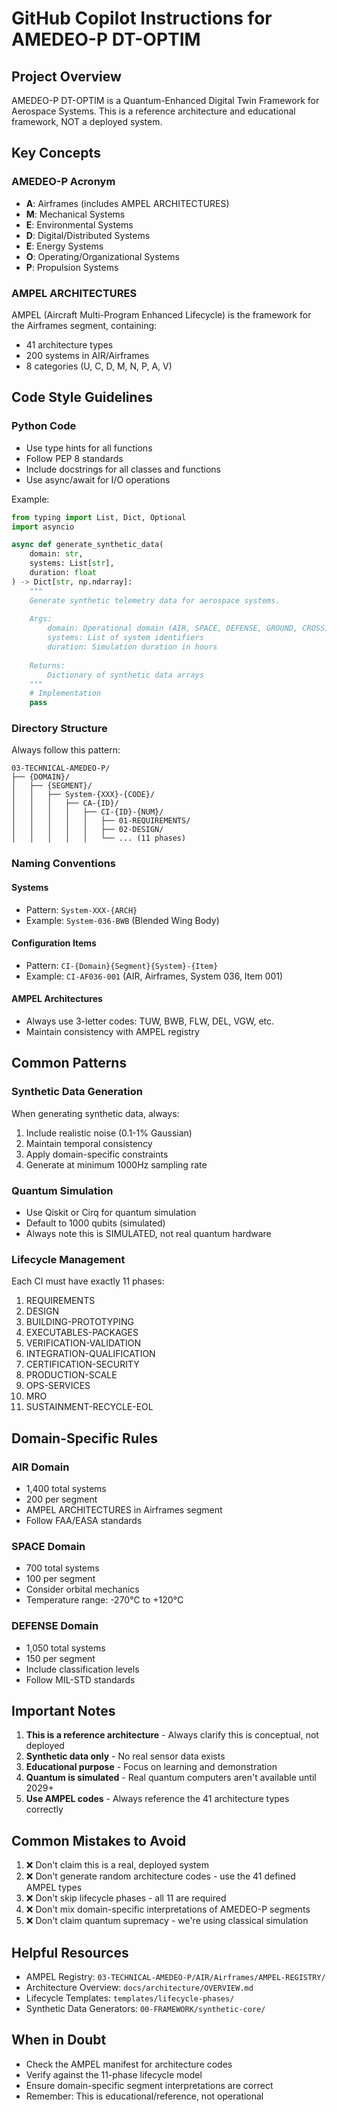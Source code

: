 # GitHub Copilot Instructions for AMEDEO-P DT-OPTIM

## Project Overview

AMEDEO-P DT-OPTIM is a Quantum-Enhanced Digital Twin Framework for Aerospace Systems. This is a reference architecture and educational framework, NOT a deployed system.

## Key Concepts

### AMEDEO-P Acronym
- **A**: Airframes (includes AMPEL ARCHITECTURES)
- **M**: Mechanical Systems
- **E**: Environmental Systems
- **D**: Digital/Distributed Systems
- **E**: Energy Systems
- **O**: Operating/Organizational Systems
- **P**: Propulsion Systems

### AMPEL ARCHITECTURES
AMPEL (Aircraft Multi-Program Enhanced Lifecycle) is the framework for the Airframes segment, containing:
- 41 architecture types
- 200 systems in AIR/Airframes
- 8 categories (U, C, D, M, N, P, A, V)

## Code Style Guidelines

### Python Code
- Use type hints for all functions
- Follow PEP 8 standards
- Include docstrings for all classes and functions
- Use async/await for I/O operations

Example:
```python
from typing import List, Dict, Optional
import asyncio

async def generate_synthetic_data(
    domain: str,
    systems: List[str],
    duration: float
) -> Dict[str, np.ndarray]:
    """
    Generate synthetic telemetry data for aerospace systems.
    
    Args:
        domain: Operational domain (AIR, SPACE, DEFENSE, GROUND, CROSS)
        systems: List of system identifiers
        duration: Simulation duration in hours
        
    Returns:
        Dictionary of synthetic data arrays
    """
    # Implementation
    pass
```

### Directory Structure
Always follow this pattern:
```
03-TECHNICAL-AMEDEO-P/
├── {DOMAIN}/
│   ├── {SEGMENT}/
│   │   ├── System-{XXX}-{CODE}/
│   │   │   ├── CA-{ID}/
│   │   │   │   ├── CI-{ID}-{NUM}/
│   │   │   │   │   ├── 01-REQUIREMENTS/
│   │   │   │   │   ├── 02-DESIGN/
│   │   │   │   │   └── ... (11 phases)
```

### Naming Conventions

#### Systems
- Pattern: `System-XXX-{ARCH}`
- Example: `System-036-BWB` (Blended Wing Body)

#### Configuration Items
- Pattern: `CI-{Domain}{Segment}{System}-{Item}`
- Example: `CI-AF036-001` (AIR, Airframes, System 036, Item 001)

#### AMPEL Architectures
- Always use 3-letter codes: TUW, BWB, FLW, DEL, VGW, etc.
- Maintain consistency with AMPEL registry

## Common Patterns

### Synthetic Data Generation
When generating synthetic data, always:
1. Include realistic noise (0.1-1% Gaussian)
2. Maintain temporal consistency
3. Apply domain-specific constraints
4. Generate at minimum 1000Hz sampling rate

### Quantum Simulation
- Use Qiskit or Cirq for quantum simulation
- Default to 1000 qubits (simulated)
- Always note this is SIMULATED, not real quantum hardware

### Lifecycle Management
Each CI must have exactly 11 phases:
1. REQUIREMENTS
2. DESIGN
3. BUILDING-PROTOTYPING
4. EXECUTABLES-PACKAGES
5. VERIFICATION-VALIDATION
6. INTEGRATION-QUALIFICATION
7. CERTIFICATION-SECURITY
8. PRODUCTION-SCALE
9. OPS-SERVICES
10. MRO
11. SUSTAINMENT-RECYCLE-EOL

## Domain-Specific Rules

### AIR Domain
- 1,400 total systems
- 200 per segment
- AMPEL ARCHITECTURES in Airframes segment
- Follow FAA/EASA standards

### SPACE Domain
- 700 total systems
- 100 per segment
- Consider orbital mechanics
- Temperature range: -270°C to +120°C

### DEFENSE Domain
- 1,050 total systems
- 150 per segment
- Include classification levels
- Follow MIL-STD standards

## Important Notes

1. **This is a reference architecture** - Always clarify this is conceptual, not deployed
2. **Synthetic data only** - No real sensor data exists
3. **Educational purpose** - Focus on learning and demonstration
4. **Quantum is simulated** - Real quantum computers aren't available until 2029+
5. **Use AMPEL codes** - Always reference the 41 architecture types correctly

## Common Mistakes to Avoid

1. ❌ Don't claim this is a real, deployed system
2. ❌ Don't generate random architecture codes - use the 41 defined AMPEL types
3. ❌ Don't skip lifecycle phases - all 11 are required
4. ❌ Don't mix domain-specific interpretations of AMEDEO-P segments
5. ❌ Don't claim quantum supremacy - we're using classical simulation

## Helpful Resources

- AMPEL Registry: `03-TECHNICAL-AMEDEO-P/AIR/Airframes/AMPEL-REGISTRY/`
- Architecture Overview: `docs/architecture/OVERVIEW.md`
- Lifecycle Templates: `templates/lifecycle-phases/`
- Synthetic Data Generators: `00-FRAMEWORK/synthetic-core/`

## When in Doubt

- Check the AMPEL manifest for architecture codes
- Verify against the 11-phase lifecycle model
- Ensure domain-specific segment interpretations are correct
- Remember: This is educational/reference, not operational